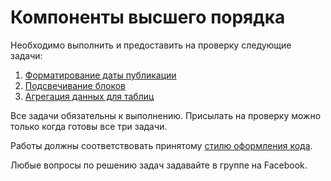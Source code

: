 Компоненты высшего порядка
===

Необходимо выполнить и предоставить на проверку следующие задачи:

1. [Форматирование даты публикации](./relative-time/)
2. [Подсвечивание блоков](./highlighted-blocks/)
3. [Агрегация данных для таблиц](./table-aggregation/)

Все задачи обязательны к выполнению. Присылать на проверку можно только когда готовы все три задачи.

Работы должны соответствовать принятому [стилю оформления кода](https://netology-university.bitbucket.io/codestyle/).

Любые вопросы по решению задач задавайте в группе на Facebook.